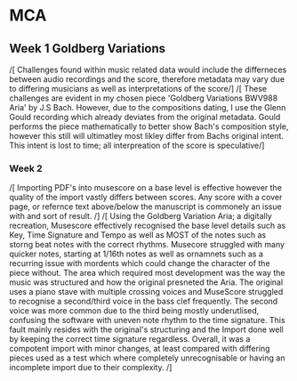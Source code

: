 # MCA
## Week 1 Goldberg Variations
/[ Challenges found within music related data would include the differneces between audio recordings and the score, therefore metadata may vary due to differing musicians as well as interpretations of the score/]
/[ These challenges are evident in my chosen piece 'Goldberg Variations BWV988 Aria' by J.S Bach. However, due to the compositions dating, I use the Glenn Gould recording which already deviates from the original metadata. Gould performs the piece mathematically to better show Bach's composition style, however this still will ultimatley most likley differ from Bachs original intent. This intent is lost to time; all interpreation of the score is speculative/]
### Week 2
/[ Importing PDF's into musescore on a base level is effective however the quality of the import vastly differs between scores. Any score with a cover page, or refernce text above/below the manuscript is commonely an issue with and sort of result. /]
/[ Using the Goldberg Variation Aria; a digitally recreation, Musescore effectively recognised the base level details such as Key, Time Signature and Tempo as well as MOST of the notes such as storng beat notes with the correct rhythms. Musecore struggled with many quicker notes, starting at 1/16th notes as well as ornamnets such as a recurring issue with mordents which could change the character of the piece without. The area which required most development was the way the music was structured and how the original presneted the Aria. The original uses a piano stave with multiple crossing voices and MuseScore struggled to recognise a second/third voice in the bass clef frequently. The second voice was more common due to the third being mostly underutlised, confusing the software with uneven note rhythm to the time signature. This fault mainly resides with the original's structuring and the Import done well by keeping the correct time signature regardless. Overall, it was a compotent import with minor changes, at least compared with differing pieces used as a test which where completely unrecognisable or having an incomplete import due to their complexity. /]
